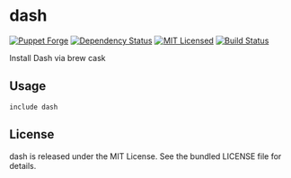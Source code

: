 dash
==============

[![Puppet Forge](https://img.shields.io/puppetforge/v/halyard/dash.svg)](https://forge.puppetlabs.com/halyard/dash)
[![Dependency Status](https://img.shields.io/gemnasium/halyard/puppet-dash.svg)](https://gemnasium.com/halyard/puppet-dash)
[![MIT Licensed](https://img.shields.io/badge/license-MIT-green.svg)](https://tldrlegal.com/license/mit-license)
[![Build Status](https://img.shields.io/circleci/project/halyard/puppet-dash/master.svg)](https://circleci.com/gh/halyard/puppet-dash)

Install Dash via brew cask

## Usage

```puppet
include dash
```

## License

dash is released under the MIT License. See the bundled LICENSE file for details.

